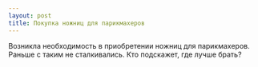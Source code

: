 ```yaml
---
layout: post 
title: Покупка ножниц для парикмахеров 
--- 
```

Возникла необходимость в приобретении ножниц для парикмахеров. Раньше с таким не сталкивались. Кто подскажет, где лучше брать?
